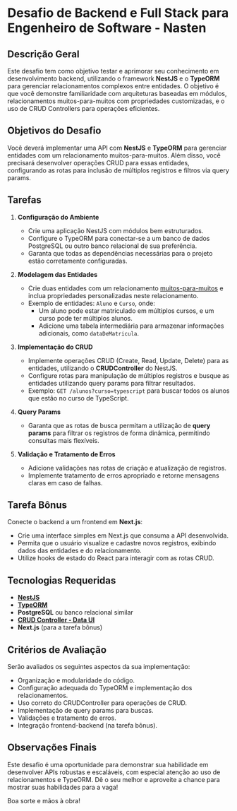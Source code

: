 # Desafio de Backend e Full Stack para Engenheiro de Software - Nasten

## Descrição Geral

Este desafio tem como objetivo testar e aprimorar seu conhecimento em desenvolvimento backend, utilizando o framework **NestJS** e o **TypeORM** para gerenciar relacionamentos complexos entre entidades. O objetivo é que você demonstre familiaridade com arquiteturas baseadas em módulos, relacionamentos muitos-para-muitos com propriedades customizadas, e o uso de CRUD Controllers para operações eficientes.

## Objetivos do Desafio

Você deverá implementar uma API com **NestJS** e **TypeORM** para gerenciar entidades com um relacionamento muitos-para-muitos. Além disso, você precisará desenvolver operações CRUD para essas entidades, configurando as rotas para inclusão de múltiplos registros e filtros via query params.

## Tarefas

1. **Configuração do Ambiente**
   - Crie uma aplicação NestJS com módulos bem estruturados.
   - Configure o TypeORM para conectar-se a um banco de dados PostgreSQL ou outro banco relacional de sua preferência.
   - Garanta que todas as dependências necessárias para o projeto estão corretamente configuradas.

2. **Modelagem das Entidades**
   - Crie duas entidades com um relacionamento [muitos-para-muitos](https://orkhan.gitbook.io/typeorm/docs/many-to-many-relations) e inclua propriedades personalizadas neste relacionamento.
   - Exemplo de entidades: `Aluno` e `Curso`, onde:
     - Um aluno pode estar matriculado em múltiplos cursos, e um curso pode ter múltiplos alunos.
     - Adicione uma tabela intermediária para armazenar informações adicionais, como `dataDeMatricula`.

3. **Implementação do CRUD**
   - Implemente operações CRUD (Create, Read, Update, Delete) para as entidades, utilizando o **CRUDController** do NestJS.
   - Configure rotas para manipulação de múltiplos registros e busque as entidades utilizando query params para filtrar resultados.
   - Exemplo: `GET /alunos?curso=typescript` para buscar todos os alunos que estão no curso de TypeScript.

4. **Query Params**
   - Garanta que as rotas de busca permitam a utilização de **query params** para filtrar os registros de forma dinâmica, permitindo consultas mais flexíveis.

5. **Validação e Tratamento de Erros**
   - Adicione validações nas rotas de criação e atualização de registros.
   - Implemente tratamento de erros apropriado e retorne mensagens claras em caso de falhas.

## Tarefa Bônus

Conecte o backend a um frontend em **Next.js**:
   - Crie uma interface simples em Next.js que consuma a API desenvolvida.
   - Permita que o usuário visualize e cadastre novos registros, exibindo dados das entidades e do relacionamento.
   - Utilize hooks de estado do React para interagir com as rotas CRUD.

## Tecnologias Requeridas

- [**NestJS**](https://docs.nestjs.com/)
- [**TypeORM**](https://orkhan.gitbook.io/typeorm/docs)
- **PostgreSQL** ou banco relacional similar
- [**CRUD Controller - Data UI** ](https://gid-oss.github.io/dataui-nestjs-crud/controllers/#description)
- **Next.js** (para a tarefa bônus)

## Critérios de Avaliação

Serão avaliados os seguintes aspectos da sua implementação:

- Organização e modularidade do código.
- Configuração adequada do TypeORM e implementação dos relacionamentos.
- Uso correto do CRUDController para operações de CRUD.
- Implementação de query params para buscas.
- Validações e tratamento de erros.
- Integração frontend-backend (na tarefa bônus).
  
## Observações Finais

Este desafio é uma oportunidade para demonstrar sua habilidade em desenvolver APIs robustas e escaláveis, com especial atenção ao uso de relacionamentos e TypeORM. Dê o seu melhor e aproveite a chance para mostrar suas habilidades para a vaga!

Boa sorte e mãos à obra!
